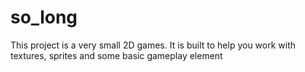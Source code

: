 # so_long
This project is a very small 2D games. It is built to help you work with textures, sprites and some basic gameplay element
